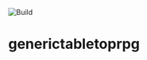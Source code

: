 ![Build](https://github.com/feko006/generictabletoprpg/actions/workflows/develop.yml/badge.svg)

# generictabletoprpg